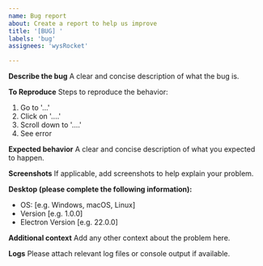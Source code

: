 ```yaml
---
name: Bug report
about: Create a report to help us improve
title: '[BUG] '
labels: 'bug'
assignees: 'wysRocket'

---
```


**Describe the bug**
A clear and concise description of what the bug is.

**To Reproduce**
Steps to reproduce the behavior:
1. Go to '...'
2. Click on '....'
3. Scroll down to '....'
4. See error

**Expected behavior**
A clear and concise description of what you expected to happen.

**Screenshots**
If applicable, add screenshots to help explain your problem.

**Desktop (please complete the following information):**
 - OS: [e.g. Windows, macOS, Linux]
 - Version [e.g. 1.0.0]
 - Electron Version [e.g. 22.0.0]

**Additional context**
Add any other context about the problem here.

**Logs**
Please attach relevant log files or console output if available.

